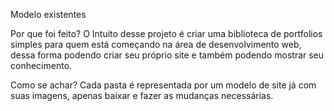 

Modelo existentes


Por que foi feito?
O Intuito desse projeto é criar uma biblioteca de portfolios simples para quem está começando na área de desenvolvimento web, dessa forma podendo criar seu próprio site e também podendo mostrar seu conhecimento.

Como se achar?
Cada pasta é representada por um modelo de site já com suas imagens, apenas baixar e fazer as mudanças necessárias.
